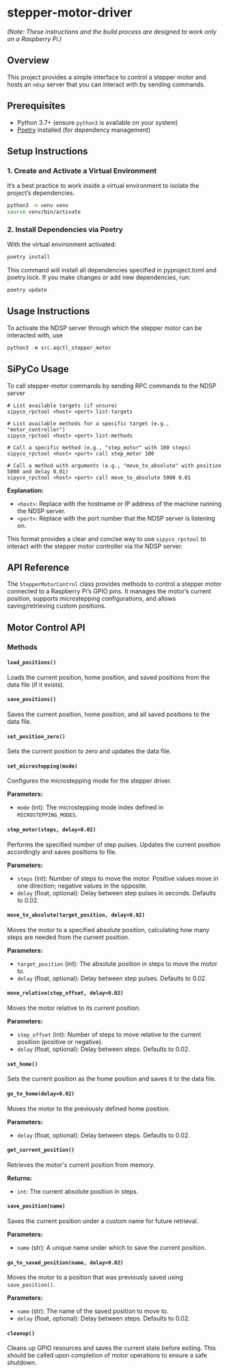 # stepper-motor-driver

*(Note: These instructions and the build process are designed to work only on a Raspberry Pi.)*

## Overview
This project provides a simple interface to control a stepper motor and hosts an `ndsp` server that you can interact with by sending commands.

## Prerequisites
- Python 3.7+ (ensure `python3` is available on your system)
- [Poetry](https://python-poetry.org/docs/#installation) installed (for dependency management)

## Setup Instructions

### 1. Create and Activate a Virtual Environment
It’s a best practice to work inside a virtual environment to isolate the project’s dependencies.

```bash
python3 -m venv venv
source venv/bin/activate
```

### 2. Install Dependencies via Poetry

With the virtual environment activated:
```bash
poetry install
```
This command will install all dependencies specified in pyproject.toml and poetry.lock. If you make changes or add new dependencies, run:

```bash
poetry update
```
## Usage Instructions

To activate the NDSP server through which the stepper motor can be interacted with, use
```python
python3 -m src.aqctl_stepper_motor
```
## SiPyCo Usage

To call stepper-motor commands by sending RPC commands to the NDSP server
```
# List available targets (if unsure)
sipyco_rpctool <host> <port> list-targets 

# List available methods for a specific target (e.g., "motor_controller")
sipyco_rpctool <host> <port> list-methods

# Call a specific method (e.g., "step_motor" with 100 steps)
sipyco_rpctool <host> <port> call step_motor 100

# Call a method with arguments (e.g., "move_to_absolute" with position 5000 and delay 0.01)
sipyco_rpctool <host> <port> call move_to_absolute 5000 0.01
```

**Explanation:**

* `<host>`: Replace with the hostname or IP address of the machine running the NDSP server.
* `<port>`: Replace with the port number that the NDSP server is listening on.

This format provides a clear and concise way to use `sipyco_rpctool` to interact with the stepper motor controller via the NDSP server.

## API Reference

The `StepperMotorControl` class provides methods to control a stepper motor connected to a Raspberry Pi’s GPIO pins. It manages the motor’s current position, supports microstepping configurations, and allows saving/retrieving custom positions.

## Motor Control API

### Methods

#### `load_positions()`
Loads the current position, home position, and saved positions from the data file (if it exists).

#### `save_positions()`
Saves the current position, home position, and all saved positions to the data file.

#### `set_position_zero()`
Sets the current position to zero and updates the data file.

#### `set_microstepping(mode)`
Configures the microstepping mode for the stepper driver.

**Parameters:**
* `mode` (int): The microstepping mode index defined in `MICROSTEPPING_MODES`.

#### `step_motor(steps, delay=0.02)`
Performs the specified number of step pulses. Updates the current position accordingly and saves positions to file.

**Parameters:**
* `steps` (int): Number of steps to move the motor. Positive values move in one direction; negative values in the opposite.
* `delay` (float, optional): Delay between step pulses in seconds. Defaults to 0.02.

#### `move_to_absolute(target_position, delay=0.02)`
Moves the motor to a specified absolute position, calculating how many steps are needed from the current position.

**Parameters:**
* `target_position` (int): The absolute position in steps to move the motor to.
* `delay` (float, optional): Delay between step pulses. Defaults to 0.02.

#### `move_relative(step_offset, delay=0.02)`
Moves the motor relative to its current position.

**Parameters:**
* `step_offset` (int): Number of steps to move relative to the current position (positive or negative).
* `delay` (float, optional): Delay between steps. Defaults to 0.02.

#### `set_home()`
Sets the current position as the home position and saves it to the data file.

#### `go_to_home(delay=0.02)`
Moves the motor to the previously defined home position.

**Parameters:**
* `delay` (float, optional): Delay between steps. Defaults to 0.02.

#### `get_current_position()`
Retrieves the motor's current position from memory.

**Returns:**
* `int`: The current absolute position in steps.

#### `save_position(name)`
Saves the current position under a custom name for future retrieval.

**Parameters:**
* `name` (str): A unique name under which to save the current position.

#### `go_to_saved_position(name, delay=0.02)`
Moves the motor to a position that was previously saved using `save_position()`.

**Parameters:**
* `name` (str): The name of the saved position to move to.
* `delay` (float, optional): Delay between steps. Defaults to 0.02.

#### `cleanup()`
Cleans up GPIO resources and saves the current state before exiting. This should be called upon completion of motor operations to ensure a safe shutdown.

